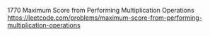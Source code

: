 1770 Maximum Score from Performing Multiplication Operations https://leetcode.com/problems/maximum-score-from-performing-multiplication-operations